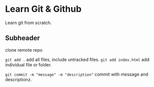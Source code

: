 # Learn Git & Github

Learn git from scratch.

## Subheader

clone remote repo


`git add .` add all files, include untracked files.
`git add index.html` add individual file or folder.

`git commit -m "message" -m "description"` commit with message and descriptionz.